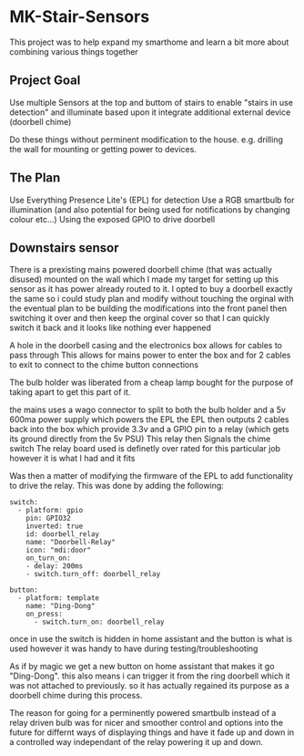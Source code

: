 # MK-Stair-Sensors
This project was to help expand my smarthome and learn a bit more about combining various things together

## Project Goal

Use multiple Sensors at the top and buttom of stairs to enable "stairs in use detection" and illuminate based upon it
integrate additional external device (doorbell chime)

Do these things without perminent modification to the house. e.g. drilling the wall for mounting or getting power to devices.

## The Plan
Use  Everything Presence Lite's (EPL) for detection
Use a RGB smartbulb for illumination (and also potential for being used for notifications by changing colour etc...)
Using the exposed GPIO to drive doorbell

## Downstairs sensor
There is a prexisting mains powered doorbell chime (that was actually disused) mounted on the wall which I made my target for setting up this sensor as it has power already routed to it.
I opted to buy a doorbell exactly the same so i could study plan and modify without touching the orginal with the eventual plan to be building the modifications into the front panel then switching it over and then keep the orginal cover so that I can quickly switch it back and it looks like nothing ever happened

A hole in the doorbell casing and the electronics box allows for cables to pass through
This allows for mains power to enter the box and for 2 cables to exit to connect to the chime button connections

The bulb holder was liberated from a cheap lamp bought for the purpose of taking apart to get this part of it.

the mains uses a wago connector to split to both the bulb holder and a 5v 600ma power supply which powers the EPL
the EPL then outputs 2 cables back into the box which provide 3.3v and a GPIO pin to a relay (which gets its ground directly from the 5v PSU) This relay then Signals the chime switch
The relay board used is definetly over rated for this particular job however it is what I had and it fits

Was then a matter of modifying the firmware of the EPL to add functionality to drive the relay. This was done by adding the following:

````
switch:
  - platform: gpio
    pin: GPIO32
    inverted: true
    id: doorbell_relay
    name: "Doorbell-Relay"
    icon: "mdi:door"
    on_turn_on:
    - delay: 200ms
    - switch.turn_off: doorbell_relay

button:
  - platform: template
    name: "Ding-Dong"
    on_press:
      - switch.turn_on: doorbell_relay
````

once in use the switch is hidden in home assistant and the button is what is used however it was handy to have during testing/troubleshooting

As if by magic we get a new button on home assistant that makes it go "Ding-Dong". this also means i can trigger it from the ring doorbell which it was not attached to previously. so it has actually regained its purpose as a doorbell chime during this process.

The reason for going for a perminently powered smartbulb instead of a relay driven bulb was for nicer and smoother control and options into the future for differnt ways of displaying things and have it fade up and down in a controlled way independant of the relay powering it up and down.
